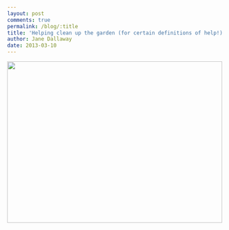 ```yaml
---
layout: post
comments: true
permalink: /blog/:title
title: 'Helping clean up the garden (for certain definitions of help!)'
author: Jane Dallaway
date: 2013-03-10
---
```


<div><a href="http://static.skitters.dallaway.com/CVphoto.JPG"><img width="500" src="http://static.skitters.dallaway.com/CVphoto.JPG.500.JPG" height="375"></img></a></div>



 
    
